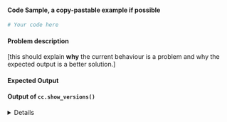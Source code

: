 #### Code Sample, a copy-pastable example if possible

```python
# Your code here

```
#### Problem description

[this should explain **why** the current behaviour is a problem and why the expected output is a better solution.]

#### Expected Output

#### Output of ``cc.show_versions()``

<details>
# Paste the output of cc.show_versions() here

</details>
